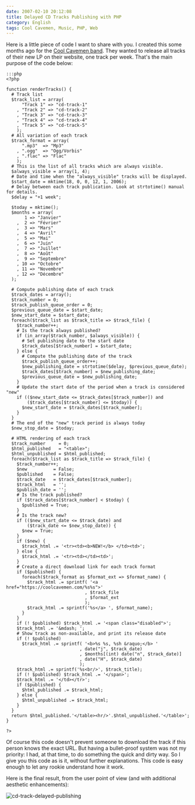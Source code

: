 ```yaml
---
date: 2007-02-10 20:12:08
title: Delayed CD Tracks Publishing with PHP
category: English
tags: Cool Cavemen, Music, PHP, Web
---
```


Here is a little piece of code I want to share with you. I created this some months ago for the [Cool Cavemen band](https://coolcavemen.com). They wanted to release all tracks of their new LP on their website, one track per week. That's the main purpose of the code below:

    :::php
    <?php

    function renderTracks() {
      # Track list
      $track_list = array(
          "Track 1" => "cd-track-1"
        , "Track 2" => "cd-track-2"
        , "Track 3" => "cd-track-3"
        , "Track 4" => "cd-track-4"
        , "Track 5" => "cd-track-5"
        );
      # All variation of each track
      $track_format = array(
          ".mp3"  => "Mp3"
        , ".ogg"  => "Ogg/Vorbis"
        , ".flac" => "Flac"
        );
      # This is the list of all tracks which are always visible.
      $always_visible = array(1, 4);
      # Date and time when the "always_visible" tracks will be displayed.
      $start_date = mktime(18, 0, 0, 12, 1, 2006);
      # Delay between each track publication. Look at strtotime() manual for details.
      $delay = "+1 week";

      $today = mktime();
      $months = array(
           1 => "Janvier"
        ,  2 => "Février"
        ,  3 => "Mars"
        ,  4 => "Avril"
        ,  5 => "Mai"
        ,  6 => "Juin"
        ,  7 => "Juillet"
        ,  8 => "Août"
        ,  9 => "Septembre"
        , 10 => "Octobre"
        , 11 => "Novembre"
        , 12 => "Décembre"
      );

      # Compute publishing date of each track
      $track_dates = array();
      $track_number = 0;
      $track_publish_queue_order = 0;
      $previous_queue_date = $start_date;
      $new_start_date = $start_date;
      foreach($track_list as $track_title => $track_file) {
        $track_number++;
        # Is the track always published?
        if (in_array($track_number, $always_visible)) {
          # Set publishing date to the start date
          $track_dates[$track_number] = $start_date;
        } else {
          # Compute the publishing date of the track
          $track_publish_queue_order++;
          $new_publishing_date = strtotime($delay, $previous_queue_date);
          $track_dates[$track_number] = $new_publishing_date;
          $previous_queue_date = $new_publishing_date;
        }
        # Update the start date of the period when a track is considered "new"
        if (($new_start_date <= $track_dates[$track_number]) and
            ($track_dates[$track_number] <= $today)) {
          $new_start_date = $track_dates[$track_number];
        }
      }
      # The end of the "new" track period is always today
      $new_stop_date = $today;

      # HTML rendering of each track
      $track_number     = 0;
      $html_published   = "<table>";
      $html_unpublished = $html_published;
      foreach($track_list as $track_title => $track_file) {
        $track_number++;
        $new          = False;
        $published    = False;
        $track_date   = $track_dates[$track_number];
        $track_html   = '';
        $publish_date = '';
        # Is the track published?
        if ($track_dates[$track_number] < $today) {
          $published = True;
        }
        # Is the track new?
        if (($new_start_date <= $track_date) and
            ($track_date <= $new_stop_date)) {
          $new = True;
        }
        if ($new) {
          $track_html .= '<tr><td><b>NEW!</b> </td><td>';
        } else {
          $track_html .= '<tr><td></td><td>';
        }
        # Create a direct download link for each track format
        if ($published) {
          foreach($track_format as $format_ext => $format_name) {
            $track_html .= sprintf( '<a href="https://coolcavemen.com/%s%s">'
                                  , $track_file
                                  , $format_ext
                                  );
            $track_html .= sprintf('%s</a> ', $format_name);
          }
        }
        if (! $published) $track_html .= '<span class="disabled">';
        $track_html .= '&mdash; ';
        # Show track as non-available, and print its release date
        if (! $published)
          $track_html .= sprintf( '<b>%s %s, %sh &raquo;</b> '
                                , date("j", $track_date)
                                , $months[(int) date("n", $track_date)]
                                , date("H", $track_date)
                                );
        $track_html .= sprintf('%s<br/>', $track_title);
        if (! $published) $track_html .= '</span>';
        $track_html .= '</td></tr>';
        if ($published) {
          $html_published .= $track_html;
        } else {
          $html_unpublished .= $track_html;
        }
      }
      return $html_published.'</table><hr/>'.$html_unpublished.'</table>';
    }

    ?>

Of course this code doesn't prevent someone to download the track if this person knows the exact URL. But having a bullet-proof system was not my priority: I had, at that time, to do something the quick and dirty way. So I give you this code as is it, without further explanations. This code is easy enough to let any rookie understand how it work.

Here is the final result, from the user point of view (and with additional aesthetic enhancements):

![cd-track-delayed-publishing](/uploads/2007/cd-track-delayed-publishing.png)

